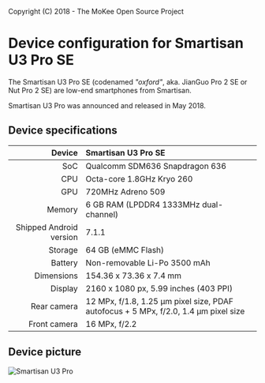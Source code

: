 Copyright (C) 2018 - The MoKee Open Source Project

Device configuration for Smartisan U3 Pro SE
==============

The Smartisan U3 Pro SE (codenamed _"oxford"_, aka. JianGuo Pro 2 SE or Nut Pro 2 SE) are low-end smartphones from Smartisan.

Smartisan U3 Pro was announced and released in May 2018.

## Device specifications

| Device       | Smartisan U3 Pro SE                    |
| -----------: | :------------------------------------- |
| SoC          | Qualcomm SDM636 Snapdragon 636         |
| CPU          | Octa-core 1.8GHz Kryo 260              |
| GPU          | 720MHz Adreno 509                      |
| Memory       | 6 GB RAM (LPDDR4 1333MHz dual-channel) |
| Shipped Android version | 7.1.1                       |
| Storage      | 64 GB (eMMC Flash)                     |
| Battery      | Non-removable Li-Po 3500 mAh           |
| Dimensions   | 154.36 x 73.36 x 7.4 mm                |
| Display      | 2160 x 1080 px, 5.99 inches (403 PPI)  |
| Rear camera  | 12 MPx, f/1.8, 1.25 μm pixel size, PDAF autofocus + 5 MPx, f/2.0, 1.4 μm pixel size |
| Front camera | 16 MPx, f/2.2                          |

## Device picture

![Smartisan U3 Pro](https://resource.smartisan.com/resource/c71ce2297b362f415f1e74d56d867aed.png "Smartisan U3 Pro in black")
